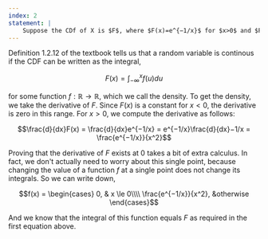 ```yaml
---
index: 2
statement: |
    Suppose the CDf of X is $F$, where $F(x)=e^{−1/x}$ for $x>0$ and $F(x)=0$ for $x\leq0$. Is $X$ a continuous random variable?
---
```


Definition 1.2.12 of the textbook tells us that a random variable is continous if the CDF can be written as the integral,

$$F(x) = \int_{-\infty}^x f(u)du$$

for some function $f: \mathbb{R} \to \mathbb{R}$, which we call the density. To get the density, we take the derivative of $F$. Since $F(x)$ is a constant for $x < 0$, the derivative is zero in this range. For $x>0$, we compute the derivative as follows:

$$\frac{d}{dx}F(x) = \frac{d}{dx}e^{−1/x} = e^{−1/x}\frac{d}{dx}−1/x = \frac{e^{−1/x}}{x^2}$$

Proving that the derivative of $F$ exists at 0 takes a bit of extra calculus. In fact, we don't actually need to worry about this single point, because changing the value of a function $f$ at a single point does not change its integrals. So we can write down,

$$f(x) = \begin{cases} 0, & x \le 0\\\\ \frac{e^{−1/x}}{x^2}, &otherwise \end{cases}$$

And we know that the integral of this function equals $F$ as required in the first equation above.
